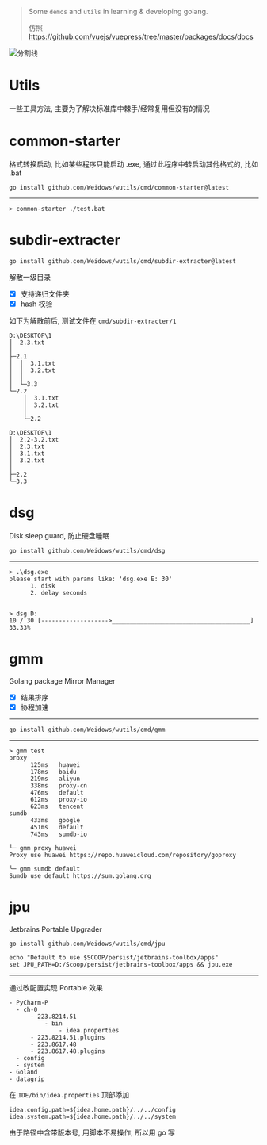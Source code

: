 <!--
 * @?: *********************************************************************
 * @Author: Weidows
 * @Date: 2022-08-30 14:51:11
 * @LastEditors: Weidows
 * @LastEditTime: 2023-03-31 18:30:02
 * @FilePath: \Weidows\Golang\README.md
 * @Description:
 * @!: *********************************************************************
-->

> Some `demos` and `utils` in learning & developing golang.
>
> 仿照 https://github.com/vuejs/vuepress/tree/master/packages/docs/docs

<a>![分割线](https://cdn.jsdelivr.net/gh/Weidows/Weidows/image/divider.png)</a>



# Utils

一些工具方法, 主要为了解决标准库中棘手/经常复用但没有的情况

# common-starter

格式转换启动, 比如某些程序只能启动 .exe, 通过此程序中转启动其他格式的, 比如 .bat

```shell
go install github.com/Weidows/wutils/cmd/common-starter@latest
```

***

```console
> common-starter ./test.bat
```

# subdir-extracter

```shell
go install github.com/Weidows/wutils/cmd/subdir-extracter@latest
```

解散一级目录

- [x] 支持递归文件夹
- [x] hash 校验

如下为解散前后, 测试文件在 `cmd/subdir-extracter/1`

```
D:\DESKTOP\1
│  2.3.txt
│
├─2.1
│  │  3.1.txt
│  │  3.2.txt
│  │
│  └─3.3
└─2.2
    │  3.1.txt
    │  3.2.txt
    │
    └─2.2
```

```
D:\DESKTOP\1
│  2.2-3.2.txt
│  2.3.txt
│  3.1.txt
│  3.2.txt
│
├─2.2
└─3.3
```

# dsg

Disk sleep guard, 防止硬盘睡眠

```shell
go install github.com/Weidows/wutils/cmd/dsg
```

***

```console
> .\dsg.exe
please start with params like: 'dsg.exe E: 30'
      1. disk
      2. delay seconds


> dsg D:
10 / 30 [------------------->_______________________________________] 33.33%
```

#  gmm

Golang package Mirror Manager

- [x] 结果排序
- [x] 协程加速

***

```shell
go install github.com/Weidows/wutils/cmd/gmm
```

***

```console
> gmm test
proxy
      125ms   huawei
      178ms   baidu
      219ms   aliyun
      338ms   proxy-cn
      476ms   default
      612ms   proxy-io
      623ms   tencent
sumdb
      433ms   google
      451ms   default
      743ms   sumdb-io
```

```console
╰─ gmm proxy huawei
Proxy use huawei https://repo.huaweicloud.com/repository/goproxy

╰─ gmm sumdb default
Sumdb use default https://sum.golang.org
```

# jpu

Jetbrains Portable Upgrader

```shell
go install github.com/Weidows/wutils/cmd/jpu
```

```shell
echo "Default to use $SCOOP/persist/jetbrains-toolbox/apps"
set JPU_PATH=D:/Scoop/persist/jetbrains-toolbox/apps && jpu.exe
```

***

通过改配置实现 Portable 效果

```
- PyCharm-P
  - ch-0
      - 223.8214.51
          - bin
              - idea.properties
      - 223.8214.51.plugins
      - 223.8617.48
      - 223.8617.48.plugins
  - config
  - system
- Goland
- datagrip
```

在 `IDE/bin/idea.properties` 顶部添加

```properties
idea.config.path=${idea.home.path}/../../config
idea.system.path=${idea.home.path}/../../system
```

由于路径中含带版本号, 用脚本不易操作, 所以用 go 写
